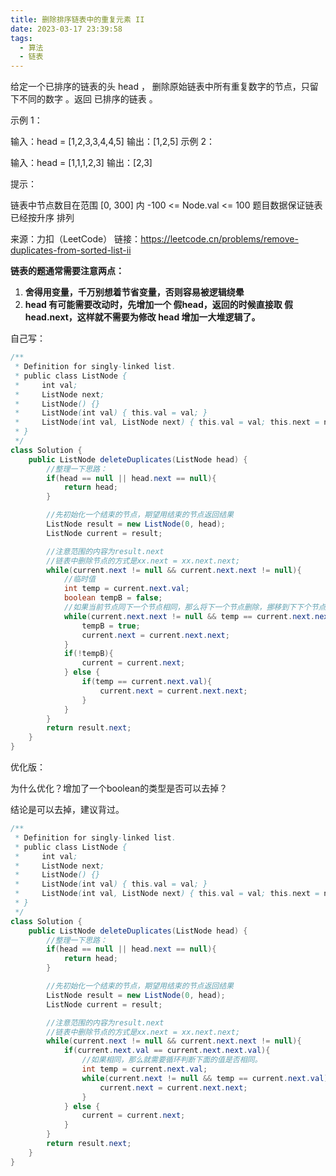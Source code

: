 ```yaml
---
title: 删除排序链表中的重复元素 II
date: 2023-03-17 23:39:58
tags:
  - 算法
  - 链表
---
```


给定一个已排序的链表的头 head ， 删除原始链表中所有重复数字的节点，只留下不同的数字 。返回 已排序的链表 。

 

示例 1：


输入：head = [1,2,3,3,4,4,5]
输出：[1,2,5]
示例 2：


输入：head = [1,1,1,2,3]
输出：[2,3]


提示：

链表中节点数目在范围 [0, 300] 内
-100 <= Node.val <= 100
题目数据保证链表已经按升序 排列

来源：力扣（LeetCode）
链接：https://leetcode.cn/problems/remove-duplicates-from-sorted-list-ii



**链表的题通常需要注意两点：**

1. **舍得用变量，千万别想着节省变量，否则容易被逻辑绕晕**
2. **head 有可能需要改动时，先增加一个 假head，返回的时候直接取 假head.next，这样就不需要为修改 head 增加一大堆逻辑了。**



自己写：

```java
/**
 * Definition for singly-linked list.
 * public class ListNode {
 *     int val;
 *     ListNode next;
 *     ListNode() {}
 *     ListNode(int val) { this.val = val; }
 *     ListNode(int val, ListNode next) { this.val = val; this.next = next; }
 * }
 */
class Solution {
    public ListNode deleteDuplicates(ListNode head) {
        //整理一下思路：
        if(head == null || head.next == null){
            return head;
        }

        //先初始化一个结束的节点，期望用结束的节点返回结果
        ListNode result = new ListNode(0, head);
        ListNode current = result;

        //注意范围的内容为result.next
        //链表中删除节点的方式是xx.next = xx.next.next;
        while(current.next != null && current.next.next != null){
            //临时值
            int temp = current.next.val;
            boolean tempB = false;
            //如果当前节点同下一个节点相同，那么将下一个节点删除，挪移到下下个节点
            while(current.next.next != null && temp == current.next.next.val){
                tempB = true;
                current.next = current.next.next;
            }
            if(!tempB){
                current = current.next;
            } else {
                if(temp == current.next.val){
                    current.next = current.next.next;
                }
            }
        }
        return result.next;
    }
}
```





优化版：

为什么优化？增加了一个boolean的类型是否可以去掉？

结论是可以去掉，建议背过。

```java
/**
 * Definition for singly-linked list.
 * public class ListNode {
 *     int val;
 *     ListNode next;
 *     ListNode() {}
 *     ListNode(int val) { this.val = val; }
 *     ListNode(int val, ListNode next) { this.val = val; this.next = next; }
 * }
 */
class Solution {
    public ListNode deleteDuplicates(ListNode head) {
        //整理一下思路：
        if(head == null || head.next == null){
            return head;
        }

        //先初始化一个结束的节点，期望用结束的节点返回结果
        ListNode result = new ListNode(0, head);
        ListNode current = result;

        //注意范围的内容为result.next
        //链表中删除节点的方式是xx.next = xx.next.next;
        while(current.next != null && current.next.next != null){
            if(current.next.val == current.next.next.val){
                //如果相同，那么就需要循环判断下面的值是否相同。
                int temp = current.next.val;
                while(current.next != null && temp == current.next.val){
                    current.next = current.next.next;
                }
            } else {
                current = current.next;
            }
        }
        return result.next;
    }
}
```

